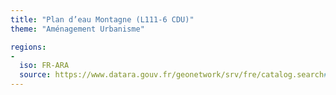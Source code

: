 ```yaml
---
title: "Plan d’eau Montagne (L111-6 CDU)"
theme: "Aménagement Urbanisme"

regions:
-
  iso: FR-ARA
  source: https://www.datara.gouv.fr/geonetwork/srv/fre/catalog.search#/search?resultType=details&sortBy=relevance&from=1&to=20&fast=index&_content_type=json&any=Plan%20d%E2%80%99eau%20Montagne%20(L111-6%20CDU)
---
```

